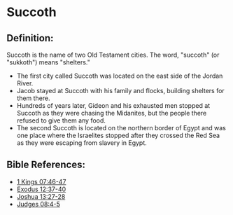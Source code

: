 # Succoth #

## Definition: ##

Succoth is the name of two Old Testament cities. The word, "succoth" (or "sukkoth") means "shelters."

* The first city called Succoth was located on the east side of the Jordan River.
* Jacob stayed at Succoth with his family and flocks, building shelters for them there.
* Hundreds of years later, Gideon and his exhausted men stopped at Succoth as they were chasing the Midanites, but the people there refused to give them any food.
* The second Succoth is located on the northern border of Egypt and was one place where the Israelites stopped after they crossed the Red Sea as they were escaping from slavery in Egypt.

## Bible References: ##

* [1 Kings 07:46-47](en/tn/1ki/help/07/46)
* [Exodus 12:37-40](en/tn/exo/help/12/37)
* [Joshua 13:27-28](en/tn/jos/help/13/27)
* [Judges 08:4-5](en/tn/jdg/help/08/04)